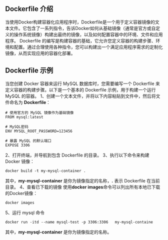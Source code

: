 ## Dockerfile 介绍
当使用Docker构建容器化应用程序时，Dockerfile是一个用于定义容器镜像的文本文件。它包含了一系列指令，告诉Docker如何从基础镜像（通常是官方或自定义的操作系统镜像）构建出最终的镜像，以及如何配置容器中的环境、文件和应用程序。
Dockerfile 的编写是构建容器的基础，它允许您定义容器的构建步骤、环境和配置。通过合理使用各种指令，您可以构建出一个满足应用程序需求的定制化镜像，从而实现应用的容器化部署。
## Dockerfile 示例 
当您创建 Docker 容器来运行 MySQL 数据库时，您需要编写一个 Dockerfile 来定义容器的构建步骤。以下是一个基本的 Dockerfile 示例，用于构建一个运行 MySQL 的容器。
1、创建一个文本文件，并将以下内容粘贴到文件中，然后将文件命名为 **Dockerfile**：
```
# 使用官方的 MySQL 镜像作为基础镜像
FROM mysql:latest

# MySQL密码
ENV MYSQL_ROOT_PASSWORD=123456

# 暴露 MySQL 的默认端口
EXPOSE 3306
```
2、打开终端，并导航到包含 Dockerfile 的目录。
3、执行以下命令来构建 Docker 镜像：
```
docker build -t my-mysql-container .
```
其中，**my-mysql-container** 是你为镜像指定的名称，**.** 表示 Dockerfile 在当前目录。
4、查看已下载的镜像
使用**docker images**命令可以列出所有本地已下载的Docker镜像：
```
docker images
```
5、运行 mysql 命令
```
docker run -itd --name mysql-test -p 3306:3306   my-mysql-containe
```
其中，**my-mysql-container** 是你为镜像指定的名称。
